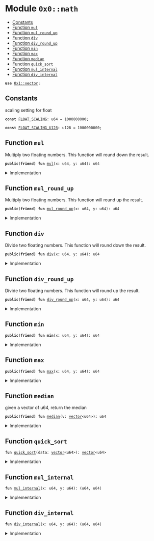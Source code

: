 
<a name="0x0_math"></a>

# Module `0x0::math`



-  [Constants](#@Constants_0)
-  [Function `mul`](#0x0_math_mul)
-  [Function `mul_round_up`](#0x0_math_mul_round_up)
-  [Function `div`](#0x0_math_div)
-  [Function `div_round_up`](#0x0_math_div_round_up)
-  [Function `min`](#0x0_math_min)
-  [Function `max`](#0x0_math_max)
-  [Function `median`](#0x0_math_median)
-  [Function `quick_sort`](#0x0_math_quick_sort)
-  [Function `mul_internal`](#0x0_math_mul_internal)
-  [Function `div_internal`](#0x0_math_div_internal)


<pre><code><b>use</b> <a href="dependencies/move-stdlib/vector.md#0x1_vector">0x1::vector</a>;
</code></pre>



<a name="@Constants_0"></a>

## Constants


<a name="0x0_math_FLOAT_SCALING"></a>

scaling setting for float


<pre><code><b>const</b> <a href="math.md#0x0_math_FLOAT_SCALING">FLOAT_SCALING</a>: u64 = 1000000000;
</code></pre>



<a name="0x0_math_FLOAT_SCALING_U128"></a>



<pre><code><b>const</b> <a href="math.md#0x0_math_FLOAT_SCALING_U128">FLOAT_SCALING_U128</a>: u128 = 1000000000;
</code></pre>



<a name="0x0_math_mul"></a>

## Function `mul`

Multiply two floating numbers.
This function will round down the result.


<pre><code><b>public</b>(<b>friend</b>) <b>fun</b> <a href="math.md#0x0_math_mul">mul</a>(x: u64, y: u64): u64
</code></pre>



<details>
<summary>Implementation</summary>


<pre><code><b>public</b>(package) <b>fun</b> <a href="math.md#0x0_math_mul">mul</a>(x: u64, y: u64): u64 {
    <b>let</b> (_, result) = <a href="math.md#0x0_math_mul_internal">mul_internal</a>(x, y);

    result
}
</code></pre>



</details>

<a name="0x0_math_mul_round_up"></a>

## Function `mul_round_up`

Multiply two floating numbers.
This function will round up the result.


<pre><code><b>public</b>(<b>friend</b>) <b>fun</b> <a href="math.md#0x0_math_mul_round_up">mul_round_up</a>(x: u64, y: u64): u64
</code></pre>



<details>
<summary>Implementation</summary>


<pre><code><b>public</b>(package) <b>fun</b> <a href="math.md#0x0_math_mul_round_up">mul_round_up</a>(x: u64, y: u64): u64 {
    <b>let</b> (is_round_down, result) = <a href="math.md#0x0_math_mul_internal">mul_internal</a>(x, y);

    result + is_round_down
}
</code></pre>



</details>

<a name="0x0_math_div"></a>

## Function `div`

Divide two floating numbers.
This function will round down the result.


<pre><code><b>public</b>(<b>friend</b>) <b>fun</b> <a href="math.md#0x0_math_div">div</a>(x: u64, y: u64): u64
</code></pre>



<details>
<summary>Implementation</summary>


<pre><code><b>public</b>(package) <b>fun</b> <a href="math.md#0x0_math_div">div</a>(x: u64, y: u64): u64 {
    <b>let</b> (_, result) = <a href="math.md#0x0_math_div_internal">div_internal</a>(x, y);

    result
}
</code></pre>



</details>

<a name="0x0_math_div_round_up"></a>

## Function `div_round_up`

Divide two floating numbers.
This function will round up the result.


<pre><code><b>public</b>(<b>friend</b>) <b>fun</b> <a href="math.md#0x0_math_div_round_up">div_round_up</a>(x: u64, y: u64): u64
</code></pre>



<details>
<summary>Implementation</summary>


<pre><code><b>public</b>(package) <b>fun</b> <a href="math.md#0x0_math_div_round_up">div_round_up</a>(x: u64, y: u64): u64 {
    <b>let</b> (is_round_down, result) = <a href="math.md#0x0_math_div_internal">div_internal</a>(x, y);

    result + is_round_down
}
</code></pre>



</details>

<a name="0x0_math_min"></a>

## Function `min`



<pre><code><b>public</b>(<b>friend</b>) <b>fun</b> <b>min</b>(x: u64, y: u64): u64
</code></pre>



<details>
<summary>Implementation</summary>


<pre><code><b>public</b>(package) <b>fun</b> <b>min</b>(x: u64, y: u64): u64 {
    <b>if</b> (x &lt;= y) {
        x
    } <b>else</b> {
        y
    }
}
</code></pre>



</details>

<a name="0x0_math_max"></a>

## Function `max`



<pre><code><b>public</b>(<b>friend</b>) <b>fun</b> <a href="math.md#0x0_math_max">max</a>(x: u64, y: u64): u64
</code></pre>



<details>
<summary>Implementation</summary>


<pre><code><b>public</b>(package) <b>fun</b> <a href="math.md#0x0_math_max">max</a>(x: u64, y: u64): u64 {
    <b>if</b> (x &gt; y) {
        x
    } <b>else</b> {
        y
    }
}
</code></pre>



</details>

<a name="0x0_math_median"></a>

## Function `median`

given a vector of u64, return the median


<pre><code><b>public</b>(<b>friend</b>) <b>fun</b> <a href="math.md#0x0_math_median">median</a>(v: <a href="dependencies/move-stdlib/vector.md#0x1_vector">vector</a>&lt;u64&gt;): u64
</code></pre>



<details>
<summary>Implementation</summary>


<pre><code><b>public</b>(package) <b>fun</b> <a href="math.md#0x0_math_median">median</a>(v: <a href="dependencies/move-stdlib/vector.md#0x1_vector">vector</a>&lt;u64&gt;): u64 {
    <b>let</b> n = v.length();
    <b>if</b> (n == 0) {
        <b>return</b> 0
    };

    <b>let</b> sorted_v = <a href="math.md#0x0_math_quick_sort">quick_sort</a>(v);
    <b>if</b> (n % 2 == 0) {
        <a href="math.md#0x0_math_mul">mul</a>((sorted_v[n / 2 - 1] + sorted_v[n / 2]), <a href="math.md#0x0_math_FLOAT_SCALING">FLOAT_SCALING</a> / 2)
    } <b>else</b> {
        sorted_v[n / 2]
    }
}
</code></pre>



</details>

<a name="0x0_math_quick_sort"></a>

## Function `quick_sort`



<pre><code><b>fun</b> <a href="math.md#0x0_math_quick_sort">quick_sort</a>(data: <a href="dependencies/move-stdlib/vector.md#0x1_vector">vector</a>&lt;u64&gt;): <a href="dependencies/move-stdlib/vector.md#0x1_vector">vector</a>&lt;u64&gt;
</code></pre>



<details>
<summary>Implementation</summary>


<pre><code><b>fun</b> <a href="math.md#0x0_math_quick_sort">quick_sort</a>(<b>mut</b> data: <a href="dependencies/move-stdlib/vector.md#0x1_vector">vector</a>&lt;u64&gt;): <a href="dependencies/move-stdlib/vector.md#0x1_vector">vector</a>&lt;u64&gt; {
    <b>if</b> (data.length() &lt;= 1) {
        <b>return</b> data
    };

    <b>let</b> pivot = data[0];
    <b>let</b> <b>mut</b> less = <a href="dependencies/move-stdlib/vector.md#0x1_vector">vector</a>&lt;u64&gt;[];
    <b>let</b> <b>mut</b> equal = <a href="dependencies/move-stdlib/vector.md#0x1_vector">vector</a>&lt;u64&gt;[];
    <b>let</b> <b>mut</b> greater = <a href="dependencies/move-stdlib/vector.md#0x1_vector">vector</a>&lt;u64&gt;[];

    <b>while</b> (data.length() &gt; 0) {
        <b>let</b> value = data.remove(0);
        <b>if</b> (value &lt; pivot) {
            less.push_back(value);
        } <b>else</b> <b>if</b> (value == pivot) {
            equal.push_back(value);
        } <b>else</b> {
            greater.push_back(value);
        };
    };

    <b>let</b> <b>mut</b> sortedData = <a href="dependencies/move-stdlib/vector.md#0x1_vector">vector</a>&lt;u64&gt;[];
    sortedData.append(<a href="math.md#0x0_math_quick_sort">quick_sort</a>(less));
    sortedData.append(equal);
    sortedData.append(<a href="math.md#0x0_math_quick_sort">quick_sort</a>(greater));
    sortedData
}
</code></pre>



</details>

<a name="0x0_math_mul_internal"></a>

## Function `mul_internal`



<pre><code><b>fun</b> <a href="math.md#0x0_math_mul_internal">mul_internal</a>(x: u64, y: u64): (u64, u64)
</code></pre>



<details>
<summary>Implementation</summary>


<pre><code><b>fun</b> <a href="math.md#0x0_math_mul_internal">mul_internal</a>(x: u64, y: u64): (u64, u64) {
    <b>let</b> x = x <b>as</b> u128;
    <b>let</b> y = y <b>as</b> u128;
    <b>let</b> round = <b>if</b>((x * y) % <a href="math.md#0x0_math_FLOAT_SCALING_U128">FLOAT_SCALING_U128</a> == 0) 0 <b>else</b> 1;

    (round, (x * y / <a href="math.md#0x0_math_FLOAT_SCALING_U128">FLOAT_SCALING_U128</a>) <b>as</b> u64)
}
</code></pre>



</details>

<a name="0x0_math_div_internal"></a>

## Function `div_internal`



<pre><code><b>fun</b> <a href="math.md#0x0_math_div_internal">div_internal</a>(x: u64, y: u64): (u64, u64)
</code></pre>



<details>
<summary>Implementation</summary>


<pre><code><b>fun</b> <a href="math.md#0x0_math_div_internal">div_internal</a>(x: u64, y: u64): (u64, u64) {
    <b>let</b> x = x <b>as</b> u128;
    <b>let</b> y = y <b>as</b> u128;
    <b>let</b> round = <b>if</b> ((x * <a href="math.md#0x0_math_FLOAT_SCALING_U128">FLOAT_SCALING_U128</a> % y) == 0) 0 <b>else</b> 1;

    (round, (x * <a href="math.md#0x0_math_FLOAT_SCALING_U128">FLOAT_SCALING_U128</a> / y) <b>as</b> u64)
}
</code></pre>



</details>
